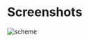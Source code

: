 # Screenshots

![scheme](https://github.com/KredensKuchenny/erasmus_umons_and_put_iot_security_project/blob/main/screenshots/api.png?raw=true)
